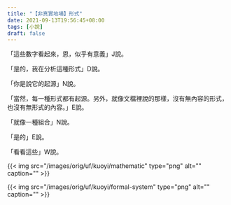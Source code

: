 ```yaml
---
title: "【非真實地場】形式"
date: 2021-09-13T19:56:45+08:00
tags: [小說]
draft: false
---
```


「這些數字看起來，恩，似乎有意義」J說。

「是的，我在分析這種形式」D說。

「你是說它的起源」N說。

「當然，每一種形式都有起源。另外，就像文檔裡說的那樣，沒有無內容的形式，也沒有無形式的內容。」E說。

「就像一種組合」N說。

「是的」E說。

「看看這些」W說。

{{< img src="/images/orig/uf/kuoyi/mathematic" type="png" alt="" caption="" >}}

{{< img src="/images/orig/uf/kuoyi/formal-system" type="png" alt="" caption="" >}}